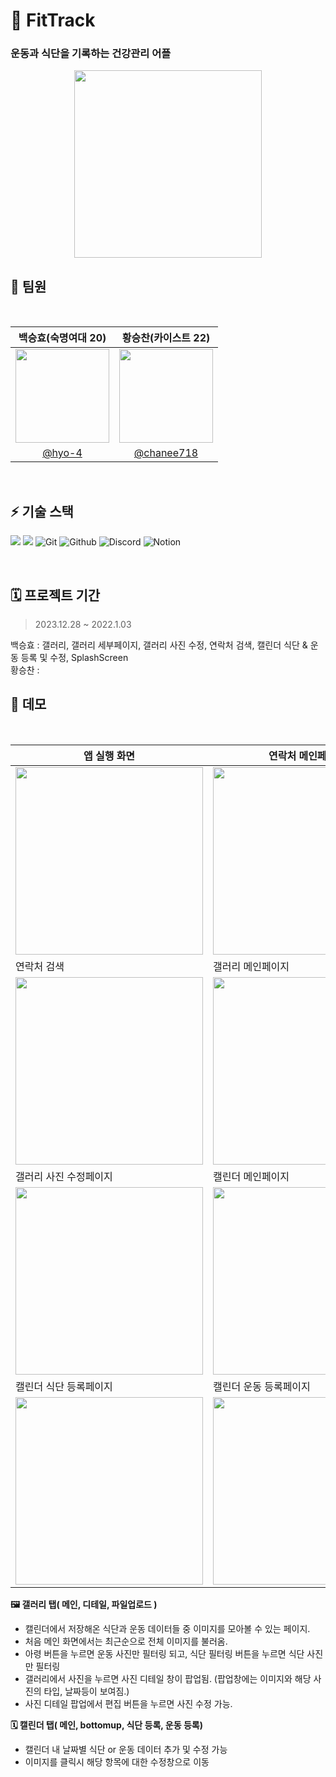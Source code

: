 # 👟 FitTrack


### 운동과 식단을 기록하는 건강관리 어플


<p align="center">
<img src="https://github.com/hyo-4/madcamp_week01/assets/70904075/3e93cd05-dbfd-4a0a-a15c-291382cc8cce" width="300px" height="300px">
</p>



## 🚀 팀원
<br />

|백승효(숙명여대 20) | 황승찬(카이스트 22)|
|:-:|:-:|
|<img src="https://github.com/hyo-4/madcamp_week01/assets/70904075/3de28ee5-a91e-47a2-84dc-33d708f2de3a" width=150>|<img src="이미지 링크" width=150>|
|[@hyo-4](https://github.com/hyo-4)|[@chanee718](https://github.com/chanee718)|

<br />

## ⚡️ 기술 스택

<img src="https://img.shields.io/badge/AndroidStudio-3DDC84?style=for-the-badge&logo=AndroidStudio&logoColor=white"> <img src="https://img.shields.io/badge/Kotlin-7F52FF?style=for-the-badge&logo=Kotlin&logoColor=white"> ![Git](https://img.shields.io/badge/Git-F05032?style=for-the-badge&logo=Git&logoColor=white) ![Github](https://img.shields.io/badge/Github-181717?style=for-the-badge&logo=Github&logoColor=white) ![Discord](https://img.shields.io/badge/Discord-5865F2?style=for-the-badge&logo=Discord&logoColor=white) ![Notion](https://img.shields.io/badge/Notion-000000?style=for-the-badge&logo=Notion&logoColor=white)


<br />

## 🗓 프로젝트 기간
> 2023.12.28 ~ 2022.1.03

백승효 : 갤러리, 갤러리 세부페이지, 갤러리 사진 수정, 연락처 검색, 캘린더 식단 & 운동 등록 및 수정, SplashScreen
<br />
황승찬 :

## 🚀 데모

<br />


|앱 실행 화면|연락처 메인페이지|연락처 등록 페이지|
|------|---|---|
|<img src="https://github.com/hyo-4/madcamp_week01/assets/70904075/15f604a4-df70-4b55-9305-f16ada19e3f3" width="300px">|<img src="(이미지링크)" width="300px">|<img src="(이미지링크)" width="300px">|
|연락처 검색 | 갤러리 메인페이지|갤러리 상세페이지|
|<img src="(이미지링크)" width="300px">|<img src="https://github.com/hyo-4/madcamp_week01/assets/70904075/317f8925-c215-439a-8918-c13280d65976" width="300px">|<img src="https://github.com/hyo-4/madcamp_week01/assets/70904075/a77c5f6e-b741-4b3b-9ea6-cedb01f6c9ad" width="300px">|
|갤러리 사진 수정페이지| 캘린더 메인페이지 | 캘린더 bottomup |
|<img src="https://github.com/hyo-4/madcamp_week01/assets/70904075/8e4b8ad5-12af-4840-9f93-b638bfd9f859" width="300px">|<img src="" width="300px">|<img src="https://github.com/hyo-4/madcamp_week01/assets/70904075/845589c8-9e1b-4949-abe1-642da5b09d14" width="300px">|
| 캘린더 식단 등록페이지 | 캘린더 운동 등록페이지
|<img src="https://github.com/hyo-4/madcamp_week01/assets/70904075/ed6b5970-69ac-472a-8cfe-08436da75207" width="300px">|<img src="https://github.com/hyo-4/madcamp_week01/assets/70904075/202d1870-244a-418a-b80b-78d93c5c182e" width="300px">



**🖼️ 갤러리 탭( 메인, 디테일, 파일업로드 )**

- 캘린더에서 저장해온 식단과 운동 데이터들 중 이미지를 모아볼 수 있는 페이지.
- 처음 메인 화면에서는 최근순으로 전체 이미지를 불러옴.
- 아령 버튼을 누르면 운동 사진만 필터링 되고, 식단 필터링 버튼을 누르면 식단 사진만 필터링
- 갤러리에서 사진을 누르면 사진 디테일 창이 팝업됨. (팝업창에는 이미지와 해당 사진의 타입, 날짜등이 보여짐.)
- 사진 디테일 팝업에서 편집 버튼을 누르면 사진 수정 가능.

**🗓️ 캘린더 탭( 메인, bottomup, 식단 등록, 운동 등록)**
- 캘린더 내 날짜별 식단 or 운동 데이터 추가 및 수정 가능
- 이미지를 클릭시 해당 항목에 대한 수정창으로 이동

</br>
</br>



